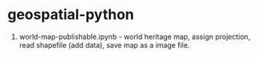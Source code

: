 # geospatial-python

1. world-map-publishable.ipynb - world heritage map, assign projection, read shapefile (add data), save map as a image file.
